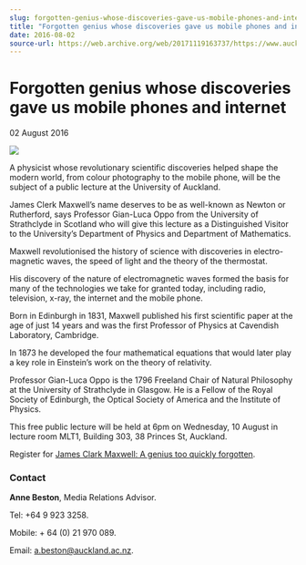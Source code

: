 ```yaml
---
slug: forgotten-genius-whose-discoveries-gave-us-mobile-phones-and-internet
title: "Forgotten genius whose discoveries gave us mobile phones and internet"
date: 2016-08-02
source-url: https://web.archive.org/web/20171119163737/https://www.auckland.ac.nz/en/about/news-events-and-notices/news/news-2016/08/forgotten-genius-who-gave-us-mobile-phones-internet.html
---
```

Forgotten genius whose discoveries gave us mobile phones and internet
=====================================================================

02 August 2016

![](https://www.auckland.ac.nz/en/about/news-events-and-notices/news/news-2016/08/forgotten-genius-who-gave-us-mobile-phones-internet/_jcr_content/par/textimage/image.img.png/1470089015284.png?defaultImagePath=etc%2fdesigns%2fdefault%2f0.gif)

A physicist whose revolutionary scientific discoveries helped shape the modern world, from colour photography to the mobile phone, will be the subject of a public lecture at the University of Auckland.

James Clerk Maxwell’s name deserves to be as well-known as Newton or Rutherford, says Professor Gian-Luca Oppo from the University of Strathclyde in Scotland who will give this lecture as a Distinguished Visitor to the University’s Department of Physics and Department of Mathematics.

Maxwell revolutionised the history of science with discoveries in electro-magnetic waves, the speed of light and the theory of the thermostat.

His discovery of the nature of electromagnetic waves formed the basis for many of the technologies we take for granted today, including radio, television, x-ray, the internet and the mobile phone.

Born in Edinburgh in 1831, Maxwell published his first scientific paper at the age of just 14 years and was the first Professor of Physics at Cavendish Laboratory, Cambridge.

In 1873 he developed the four mathematical equations that would later play a key role in Einstein’s work on the theory of relativity.

Professor Gian-Luca Oppo is the 1796 Freeland Chair of Natural Philosophy at the University of Strathclyde in Glasgow. He is a Fellow of the Royal Society of Edinburgh, the Optical Society of America and the Institute of Physics.

This free public lecture will be held at 6pm on Wednesday, 10 August in lecture room MLT1, Building 303, 38 Princes St, Auckland.

Register for [James Clark Maxwell: A genius too quickly forgotten](https://www.eventbrite.co.nz/e/james-clerk-maxwell-a-genius-too-quickly-forgotten-tickets-26630181590).

### Contact

**Anne Beston**, Media Relations Advisor.

Tel: +64 9 923 3258.

Mobile: + 64 (0) 21 970 089.

Email: [a.beston@auckland.ac.nz](mailto:a.beston@auckland.ac.nz).